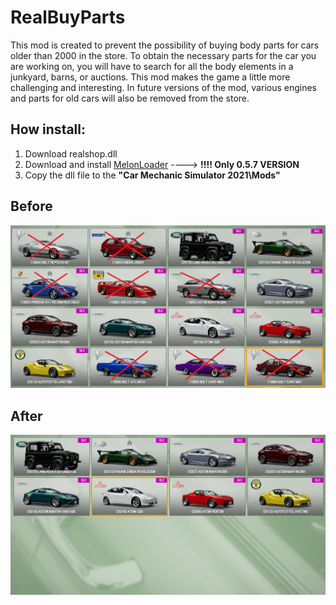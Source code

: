 # RealBuyParts

This mod is created to prevent the possibility of buying body parts for cars older than 2000 in the store. To obtain the necessary parts for the car you are working on, you will have to search for all the body elements in a junkyard, barns, or auctions. This mod makes the game a little more challenging and interesting. In future versions of the mod, various engines and parts for old cars will also be removed from the store.


## How install: 
1. Download realshop.dll
2. Download and install [MelonLoader](https://melonwiki.xyz/#/?id=requirements) ----> **!!!!   Only 0.5.7 VERSION**
3. Copy the dll file to the **"Car Mechanic Simulator 2021\Mods"**

## Before
<p align="center">
  <img src="/Assets/before.png" alt="before">
</p>

## After
<p align="center">
  <img src="/Assets/after.png" alt="before">
</p>
